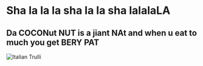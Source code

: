 <DOCTYPE html>
<html>
<head>
  <h1>Sha la la la sha la la sha lalalaLA</h1>
</head>

<body>
  
  <h2>Da COCONut NUT is a jiant NAt and when u eat to much you get BERY PAT</h2>
  <img src="https://cdn.w600.comps.canstockphoto.com/coconut-for-a-healthy-lean-body-stock-photos_csp22222934.jpg](https://cdn.w600.comps.canstockphoto.com/coconut-for-a-healthy-lean-body-stock-photos_csp22222934.jpg" alt="Italian Trulli">
